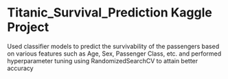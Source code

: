 # Titanic_Survival_Prediction Kaggle Project
Used classifier models to predict the survivability of the passengers based on various features such as Age, Sex, Passenger Class, etc. and performed hyperparameter tuning using RandomizedSearchCV to attain better accuracy

